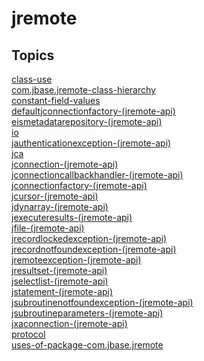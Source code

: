 # jremote

<PageHeader />

## Topics

[class-use](./class-use)  
[com.jbase.jremote-class-hierarchy](./com.jbase.jremote-class-hierarchy)  
[constant-field-values](./constant-field-values)  
[defaultjconnectionfactory-(jremote-api)](./defaultjconnectionfactory-(jremote-api))  
[eismetadatarepository-(jremote-api)](./eismetadatarepository-(jremote-api))  
[io](./io)  
[jauthenticationexception-(jremote-api)](./jauthenticationexception-(jremote-api))  
[jca](./jca)  
[jconnection-(jremote-api)](./jconnection-(jremote-api))  
[jconnectioncallbackhandler-(jremote-api)](./jconnectioncallbackhandler-(jremote-api))  
[jconnectionfactory-(jremote-api)](./jconnectionfactory-(jremote-api))  
[jcursor-(jremote-api)](./jcursor-(jremote-api))  
[jdynarray-(jremote-api)](./jdynarray-(jremote-api))  
[jexecuteresults-(jremote-api)](./jexecuteresults-(jremote-api))  
[jfile-(jremote-api)](./jfile-(jremote-api))  
[jrecordlockedexception-(jremote-api)](./jrecordlockedexception-(jremote-api))  
[jrecordnotfoundexception-(jremote-api)](./jrecordnotfoundexception-(jremote-api))  
[jremoteexception-(jremote-api)](./jremoteexception-(jremote-api))  
[jresultset-(jremote-api)](./jresultset-(jremote-api))  
[jselectlist-(jremote-api)](./jselectlist-(jremote-api))  
[jstatement-(jremote-api)](./jstatement-(jremote-api))  
[jsubroutinenotfoundexception-(jremote-api)](./jsubroutinenotfoundexception-(jremote-api))  
[jsubroutineparameters-(jremote-api)](./jsubroutineparameters-(jremote-api))  
[jxaconnection-(jremote-api)](./jxaconnection-(jremote-api))  
[protocol](./protocol)  
[uses-of-package-com.jbase.jremote](./uses-of-package-com.jbase.jremote)  

